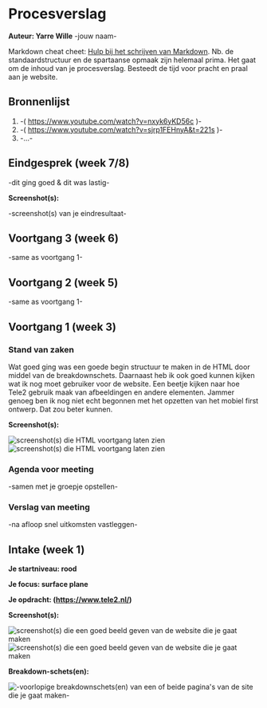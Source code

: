 # Procesverslag
**Auteur: Yarre Wille** -jouw naam-

Markdown cheat cheet: [Hulp bij het schrijven van Markdown](https://github.com/adam-p/markdown-here/wiki/Markdown-Cheatsheet). Nb. de standaardstructuur en de spartaanse opmaak zijn helemaal prima. Het gaat om de inhoud van je procesverslag. Besteedt de tijd voor pracht en praal aan je website.



## Bronnenlijst
1. -( https://www.youtube.com/watch?v=nxyk6yKD56c )-
2. -( https://www.youtube.com/watch?v=sjrp1FEHnyA&t=221s )-
3. -...-



## Eindgesprek (week 7/8)

-dit ging goed & dit was lastig-

**Screenshot(s):**

-screenshot(s) van je eindresultaat-



## Voortgang 3 (week 6)

-same as voortgang 1-



## Voortgang 2 (week 5)

-same as voortgang 1-



## Voortgang 1 (week 3)

### Stand van zaken

Wat goed ging was een goede begin structuur te maken in de HTML door middel van de breakdownschets. Daarnaast heb ik ook goed kunnen kijken wat ik nog moet gebruiker voor de website. Een beetje kijken naar hoe Tele2 gebruik maak van afbeeldingen en andere elementen. Jammer genoeg ben ik nog niet echt begonnen met het opzetten van het mobiel first ontwerp. Dat zou beter kunnen.

**Screenshot(s):**

![screenshot(s) die HTML voortgang laten zien](images/Voortgang-W3-HTML.png)
![screenshot(s) die HTML voortgang laten zien](images/Voortgang-W3-HTML2.png)

### Agenda voor meeting

-samen met je groepje opstellen-

### Verslag van meeting

-na afloop snel uitkomsten vastleggen-



## Intake (week 1)

**Je startniveau: rood** 

**Je focus: surface plane** 

**Je opdracht: (https://www.tele2.nl/)** 

**Screenshot(s):**

![screenshot(s) die een goed beeld geven van de website die je gaat maken](images/Schermafbeelding-Home-Tele2.png) 
![screenshot(s) die een goed beeld geven van de website die je gaat maken](images/Schermafbeelding-Inlog-Tele2.png) 

**Breakdown-schets(en):**

![-voorlopige breakdownschets(en) van een of beide pagina's van de site die je gaat maken-](images/Schermafbeelding-Home-Tele2-BreakdownSchets-Intake.png)
